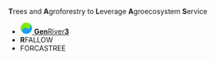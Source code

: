 **T**rees and **A**groforestry to **L**everage **A**groecosystem **S**ervice

- [<img src="https://raw.githubusercontent.com/degi/genriver/refs/heads/main/www/images/genriver_logo.svg" height="24"/> **Gen**River**3**](https://degi.github.io/genriver/)
- **R**FALLOW
- FORCASTREE
